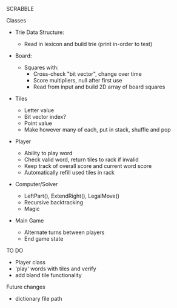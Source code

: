 SCRABBLE

Classes

- Trie Data Structure:
  - Read in lexicon and build trie (print in-order to test)
  
- Board:
  - Squares with:
    - Cross-check "bit vector", change over time
    - Score multipliers, null after first use
    - Read from input and build 2D array of board squares
  
- Tiles
  - Letter value
  - Bit vector index?
  - Point value
  - Make however many of each, put in stack, shuffle and pop

- Player
  - Ability to play word
  - Check valid word, return tiles to rack if invalid
  - Keep track of overall score and current word score
  - Automatically refill used tiles in rack

- Computer/Solver
  - LeftPart(), ExtendRight(), LegalMove()
  - Recursive backtracking
  - Magic

- Main Game
  - Alternate turns between players
  - End game state


TO DO

- Player class
- 'play' words with tiles and verify
- add bland tile functionality


Future changes
- dictionary file path
